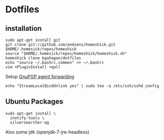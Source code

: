 Dotfiles
========

installation
------------
```
sudo apt-get install git
git clone git://github.com/andsens/homeshick.git $HOME/.homesick/repos/homeshick
source "$HOME/.homesick/repos/homeshick/homeshick.sh"
homeshick clone bgahagan/dotfiles
echo "source ~/.bashrc.common" >> ~/.bashrc
vim +PluginInstall +qall
```

Setup [GnuPGP agent forwarding](https://wiki.gnupg.org/AgentForwarding)
```
echo "StreamLocalBindUnlink yes" | sudo tee -a /etc/ssh/sshd_config
```

Ubuntu Packages
---------------

```
sudo apt-get install \
  inotify-tools \
  silversearcher-ag
```

Also some jdk (openjdk-7-jre-headless)
